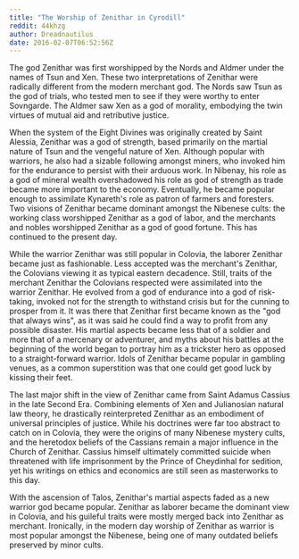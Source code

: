 ```yaml
---
title: "The Worship of Zenithar in Cyrodill"
reddit: 44khzg
author: Dreadnautilus
date: 2016-02-07T06:52:56Z
---
```


The god Zenithar was first worshipped by the Nords and Aldmer under the names of Tsun and Xen. These two interpretations of Zenithar were radically different from the modern merchant god. The Nords saw Tsun as the god of trials, who tested men to see if they were worthy to enter Sovngarde. The Aldmer saw Xen as a god of morality, embodying the twin virtues of mutual aid and retributive justice. 

When the system of the Eight Divines was originally created by Saint Alessia, Zenithar was a god of strength, based primarily on the martial nature of Tsun and the vengeful nature of Xen. Although popular with warriors, he also had a sizable following amongst miners, who invoked him for the endurance to persist with their arduous work. In Nibenay, his role as a god of mineral wealth overshadowed his role as god of strength as trade became more important to the economy. Eventually, he became popular enough to assimilate Kynareth's role as patron of farmers and foresters. Two visions of Zenithar became dominant amongst the Nibenese cults: the working class worshipped Zenithar as a god of labor, and the merchants and nobles worshipped Zenithar as a god of good fortune. This has continued to the present day.

While the warrior Zenithar was still popular in Colovia, the laborer Zenithar became just as fashionable. Less accepted was the merchant's Zenithar, the Colovians viewing it as typical eastern decadence. Still, traits of the merchant Zenithar the Colovians respected were assimilated into the warrior Zenithar. He evolved from a god of endurance into a god of risk-taking, invoked not for the strength to withstand crisis but for the cunning to prosper from it. It was there that Zenithar first became known as the "god that always wins", as it was said he could find a way to profit from any possible disaster.  His martial aspects became less that of a soldier and more that of a mercenary or adventurer, and myths about his battles at the beginning of the world began to portray him as a trickster hero as opposed to a straight-forward warrior. Idols of Zenithar became popular in gambling venues, as a common superstition was that one could get good luck by kissing their feet.

The last major shift in the view of Zenithar came from Saint Adamus Cassius in the late Second Era. Combining elements of Xen and Julianosian natural law theory, he drastically reinterpreted Zenithar as an embodiment of universal principles of justice. While his doctrines were far too abstract to catch on in Colovia,  they were the origins of many Nibenese mystery cults, and the heretodox beliefs of the Cassians remain a major influence in the Church of Zenithar. Cassius himself ultimately committed suicide when threatened with life imprisonment by the Prince of Cheydinhal for sedition, yet his writings on ethics and economics are still seen as masterworks to this day.

With the ascension of Talos, Zenithar's martial aspects faded as a new warrior god became popular. Zenithar as laborer became the dominant view in Colovia, and his guileful traits were mostly merged back into Zenithar as merchant. Ironically, in the modern day worship of Zenithar as warrior is most popular amongst the Nibenese, being one of many outdated beliefs preserved by minor cults. 


